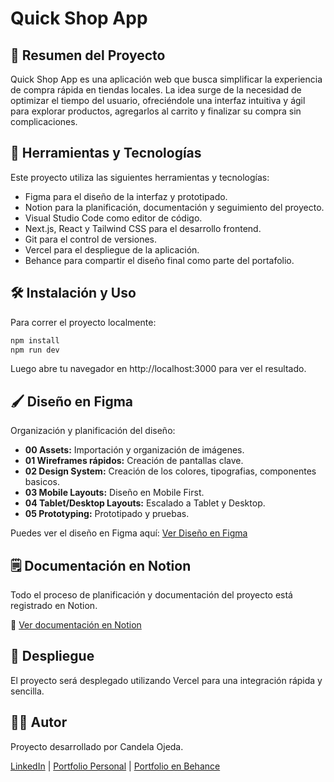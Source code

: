 # Quick Shop App

## 📄 Resumen del Proyecto

Quick Shop App es una aplicación web que busca simplificar la experiencia de compra rápida en tiendas locales.
La idea surge de la necesidad de optimizar el tiempo del usuario, ofreciéndole una interfaz intuitiva y ágil para explorar productos, agregarlos al carrito y finalizar su compra sin complicaciones.

## 🔧 Herramientas y Tecnologías

Este proyecto utiliza las siguientes herramientas y tecnologías:

- Figma para el diseño de la interfaz y prototipado.
- Notion para la planificación, documentación y seguimiento del proyecto.
- Visual Studio Code como editor de código.
- Next.js, React y Tailwind CSS para el desarrollo frontend.
- Git para el control de versiones.
- Vercel para el despliegue de la aplicación.
- Behance para compartir el diseño final como parte del portafolio.

## 🛠️ Instalación y Uso

Para correr el proyecto localmente:

```bash
npm install
npm run dev
```

Luego abre tu navegador en http://localhost:3000 para ver el resultado.

## 🖌️ Diseño en Figma

Organización y planificación del diseño:

- **00 Assets:** Importación y organización de imágenes.
- **01 Wireframes rápidos:** Creación de pantallas clave.
- **02 Design System:** Creación de los colores, tipografias, componentes basicos.
- **03 Mobile Layouts:** Diseño en Mobile First.
- **04 Tablet/Desktop Layouts:** Escalado a Tablet y Desktop.
- **05 Prototyping:** Prototipado y pruebas.

Puedes ver el diseño en Figma aquí: [Ver Diseño en Figma](https://www.figma.com/design/dU0ghwWjm4EykcJbLVnXQ2/Quick-Shop?node-id=0-1&t=2HSfshxZZa4AmxNq-1)

## 🗒️ Documentación en Notion

Todo el proceso de planificación y documentación del proyecto está registrado en Notion.

🔗 [Ver documentación en Notion](https://www.notion.so/Quick-Shop-App-1e02639e729e807b84aae0089ca0cc31?pvs=4)

## 🚀 Despliegue

El proyecto será desplegado utilizando Vercel para una integración rápida y sencilla.

## 👩‍💻 Autor

Proyecto desarrollado por Candela Ojeda.

[LinkedIn](https://www.linkedin.com/in/candela-ojeda/) | [Portfolio Personal](https://candelaojeda.vercel.app/) | [Portfolio en Behance](https://www.behance.net/candelaojeda4)
